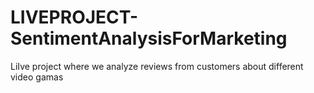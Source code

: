 # LIVEPROJECT-SentimentAnalysisForMarketing
LiIve project where we analyze  reviews from customers about different video gamas
